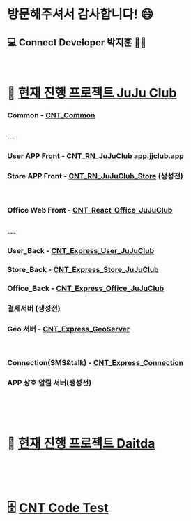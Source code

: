 # 방문해주셔서 감사합니다! 😄  

## :computer: Connect Developer 박지훈 👨‍💻
<br />

# :beer: [현재 진행 프로젝트 JuJu Club](https://github.com/users/HeroNoah/projects/7)

### Common - [CNT_Common](https://github.com/HeroNoah/CNT_Common)
<br />
---

### User APP Front - [CNT_RN_JuJuClub](https://github.com/HeroNoah/CNT_RN_JuJuClub) app.jjclub.app
### Store APP Front - [CNT_RN_JuJuClub_Store](https://github.com/HeroNoah/CNT_RN_JuJuClub_Store) (생성전)
<br />

### Office Web Front - [CNT_React_Office_JuJuClub](https://github.com/HeroNoah/CNT_React_Office_JuJuClub) 
<br />
---

### User_Back - [CNT_Express_User_JuJuClub](https://github.com/HeroNoah/CNT_Express_User_JuJuClub)
### Store_Back - [CNT_Express_Store_JuJuClub](https://github.com/HeroNoah/CNT_Express_Store_JuJuClub)
### Office_Back - [CNT_Express_Office_JuJuClub](https://github.com/HeroNoah/CNT_Express_Office_JuJuClub)
### 결제서버 (생성전)
### Geo 서버 - [CNT_Express_GeoServer](https://github.com/HeroNoah/CNT_Express_GeoServer)
<br />

### Connection(SMS&talk) - [CNT_Express_Connection](https://github.com/HeroNoah/CNT_Express_Connection)
### APP 상호 알림 서버(생성전)
<br />
<br />
<br />

# :office: [현재 진행 프로젝트 Daitda](https://github.com/users/HeroNoah/projects/5)
<br />
<br />
<br />

# :file_cabinet: [CNT Code Test](https://github.com/users/HeroNoah/projects/8)

